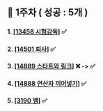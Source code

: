 ## 🔹 1주차 ( 성공 : 5개 )

#### 1. [[13458 시험감독]](https://www.acmicpc.net/problem/13458) ✅
#### 2. [[14501 퇴사]](https://www.acmicpc.net/problem/14501) ✅
#### 3. [[14889 스타트와 링크]](https://www.acmicpc.net/problem/14889) ❌ -> ✅ 
#### 4. [[14888 연산자 끼어넣기]](https://www.acmicpc.net/problem/14888) ✅
#### 5. [[3190 뱀]](https://www.acmicpc.net/problem/3190) ✅
